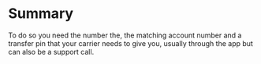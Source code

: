 # Summary
To do so you need the number the, the matching account number and a transfer pin that your carrier needs to give you, usually through the app but can also be a support call.